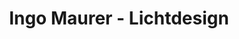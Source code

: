 ---
title: "Ingo Maurer - Lichtdesign"
url: /muenchen/ingo-maurer-lichtdesign/
shop: Raumausstattung
---